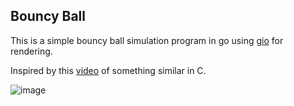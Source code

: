 ## Bouncy Ball

This is a simple bouncy ball simulation program in go using [gio](https://gioui.org/) for rendering.

Inspired by this [video](https://www.youtube.com/watch?v=27iEILBpI04) of something similar in C.

![image](https://github.com/user-attachments/assets/0b902984-54d8-455b-8682-608169be3fc1)
